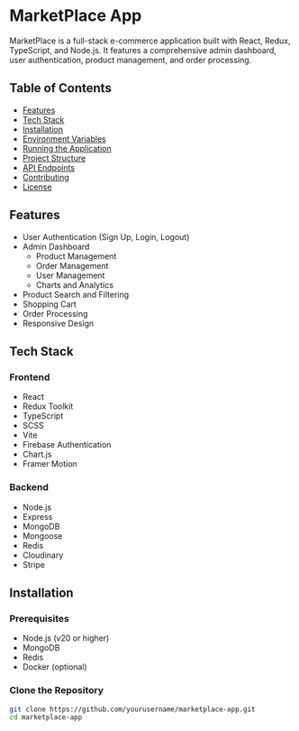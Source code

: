 # MarketPlace App

MarketPlace is a full-stack e-commerce application built with React, Redux, TypeScript, and Node.js. It features a comprehensive admin dashboard, user authentication, product management, and order processing.

## Table of Contents

- [Features](#features)
- [Tech Stack](#tech-stack)
- [Installation](#installation)
- [Environment Variables](#environment-variables)
- [Running the Application](#running-the-application)
- [Project Structure](#project-structure)
- [API Endpoints](#api-endpoints)
- [Contributing](#contributing)
- [License](#license)

## Features

- User Authentication (Sign Up, Login, Logout)
- Admin Dashboard
  - Product Management
  - Order Management
  - User Management
  - Charts and Analytics
- Product Search and Filtering
- Shopping Cart
- Order Processing
- Responsive Design

## Tech Stack

### Frontend

- React
- Redux Toolkit
- TypeScript
- SCSS
- Vite
- Firebase Authentication
- Chart.js
- Framer Motion

### Backend

- Node.js
- Express
- MongoDB
- Mongoose
- Redis
- Cloudinary
- Stripe

## Installation

### Prerequisites

- Node.js (v20 or higher)
- MongoDB
- Redis
- Docker (optional)

### Clone the Repository

```sh
git clone https://github.com/yourusername/marketplace-app.git
cd marketplace-app